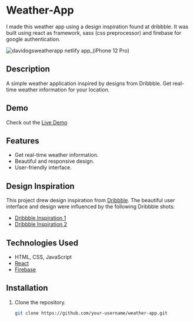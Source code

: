 # Weather-App
I made this weather app using a design inspiration found at dribbble. It was built using react as framework, sass (css preprocessor) and firebase for google authentication.

![davidogsweatherapp netlify app_(iPhone 12 Pro)](https://github.com/DavidOG03/Weather-App/assets/107545464/6c0a44a1-4327-4639-9b94-dfdf51b48e91)


## Description

A simple weather application inspired by designs from Dribbble. Get real-time weather information for your location.

## Demo

Check out the [Live Demo](https://your-demo-link-here)

## Features

- Get real-time weather information.
- Beautiful and responsive design.
- User-friendly interface.

## Design Inspiration

This project drew design inspiration from [Dribbble](https://dribbble.com). The beautiful user interface and design were influenced by the following Dribbble shots:
- [Dribbble Inspiration 1](https://dribbble.com/your-dribbble-shot-link)
- [Dribbble Inspiration 2](https://dribbble.com/your-dribbble-shot-link)

## Technologies Used

- HTML, CSS, JavaScript
- [React](https://reactjs.org)
- [Firebase](https://firebase.google.com)

## Installation

1. Clone the repository.
   ```bash
   git clone https://github.com/your-username/weather-app.git
